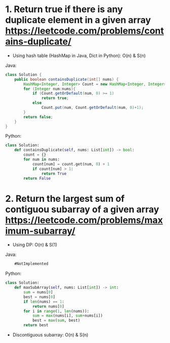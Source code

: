 # 1. Return true if there is any duplicate element in a given array  https://leetcode.com/problems/contains-duplicate/

- Using hash table (HashMap in Java, Dict in Python): O(n) & S(n)

Java:

```java
class Solution {
    public boolean containsDuplicate(int[] nums) {
        HashMap<Integer, Integer> Count = new HashMap<Integer, Integer>();
        for (Integer num:nums){
            if (Count.getOrDefault(num, 0) >= 1)
                return true;
            else
                Count.put(num, Count.getOrDefault(num, 0)+1);
        }
        return false;
    }
}
```

Python:

```python
class Solution:
    def containsDuplicate(self, nums: List[int]) -> bool:
        count = {}
        for num in nums:
            count[num] = count.get(num, 0) + 1
            if count[num] > 1:
                return True
        return False
```

# 2. Return the largest sum of **contiguou** subarray of a given array https://leetcode.com/problems/maximum-subarray/ 

- Using DP: O(n) & S(1)  

Java:

```java
    #NotImplemented
```

Python:

```python
class Solution:
    def maxSubArray(self, nums: List[int]) -> int:
        sum = nums[0]
        best = nums[0]
        if len(nums) == 1:
            return nums[0]
        for i in range(1, len(nums)):
            sum = max(nums[i], sum+nums[i])
            best = max(sum, best)
        return best
```

- Discontiguous subarray: O(n) & S(n)